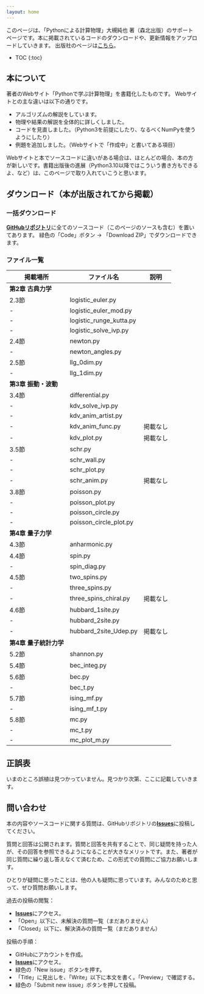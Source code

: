 ```yaml
---
layout: home
---
```


このページは、「Pythonによる計算物理」大槻純也 著（森北出版）のサポートページです。本に掲載されているコードのダウンロードや、更新情報をアップロードしていきます。
出版社のページは[こちら](https://www.morikita.co.jp/books/mid/017081)。

* TOC
{:toc}

## 本について

著者のWebサイト「Pythonで学ぶ計算物理」を書籍化したものです。
Webサイトとの主な違いは以下の通りです。

- アルゴリズムの解説をしています。
- 物理や結果の解説を全体的に詳しくしました。
- コードを見直しました。（Python3を前提にしたり、なるべくNumPyを使うようにしたり）
- 例題を追加しました。（Webサイトで「作成中」と書いてある項目）

Webサイトと本でソースコードに違いがある場合は、ほとんどの場合、本の方が新しいです。書籍出版後の進展（Python3.10以降ではこういう書き方もできるよ、など）は、このページで取り入れていこうと思います。

## ダウンロード（本が出版されてから掲載）

### 一括ダウンロード

[**GitHubリポジトリ**](https://github.com/j-otsuki/comput-phys-book)に全てのソースコード（このページのソースも含む）を置いてあります。
緑色の「Code」ボタン → 「Download ZIP」でダウンロードできます。

### ファイル一覧

| 掲載場所 | ファイル名 | 説明 |
| -----   | ---------- | --- |
| **第2章 古典力学** |
| 2.3節 | logistic_euler.py| |
| - | logistic_euler_mod.py |    |
| - | logistic_runge_kutta.py |    |
| - | logistic_solve_ivp.py |    |
| 2.4節 | newton.py |    |
| - | newton_angles.py |    |
| 2.5節 | llg_0dim.py |    |
| - | llg_1dim.py |    |
| **第3章 振動・波動** |
| 3.4節 | differential.py |    |
| - | kdv_solve_ivp.py |    |
| - | kdv_anim_artist.py |    |
| - | kdv_anim_func.py | 掲載なし |
| - | kdv_plot.py | 掲載なし |
| 3.5節 | schr.py |    |
| - | schr_wall.py |    |
| - | schr_plot.py |    |
| - | schr_anim.py | 掲載なし |
| 3.8節 | poisson.py |    |
| - | poisson_plot.py |    |
| - | poisson_circle.py |    |
| - | poisson_circle_plot.py |    |
| **第4章 量子力学** |
| 4.3節 |  anharmonic.py |    |
| 4.4節 |  spin.py |    |
| - |  spin_diag.py |    |
| 4.5節 |  two_spins.py |    |
| - |  three_spins.py |    |
| - |  three_spins_chiral.py | 掲載なし |
| 4.6節 |  hubbard_1site.py |    |
| - |  hubbard_2site.py |    |
| - |  hubbard_2site_Udep.py | 掲載なし |
| **第4章 量子統計力学** |
| 5.2節 |  shannon.py |    |
| 5.4節 |  bec_integ.py |    |
| 5.6節 |  bec.py |    |
| - |  bec_t.py |    |
| 5.7節 |  ising_mf.py |    |
| - |  ising_mf_t.py |    |
| 5.8節 |  mc.py |    |
| - |  mc_t.py |    |
| - |  mc_plot_m.py |    |

<!--
- 第2章 古典力学
    - logistic_euler.py
    - logistic_euler_mod.py
    - logistic_runge_kutta.py
    - logistic_solve_ivp.py
    - newton.py
    - newton_angles.py
    - llg_0dim.py
    - llg_1dim.py

- 第3章 振動・波動
    - differential.py
    - kdv_solve_ivp.py
    - kdv_anim_artist.py
    - kdv_anim_func.py 掲載なし
    - kdv_plot.py 掲載なし
    - schr.py
    - schr_wall.py
    - schr_plot.py
    - schr_anim.py 掲載なし
    - poisson.py
    - poisson_plot.py
    - poisson_circle.py
    - poisson_circle_plot.py 掲載なし

- 第4章　量子力学
    - anharmonic.py
    - spin.py
    - spin_diag.py
    - two_spins.py
    - three_spins.py
    - three_spins_chiral.py 掲載なし
    - hubbard_1site.py
    - hubbard_2site.py
    - hubbard_2site_Udep.py 掲載なし

- 第5章　量子統計力学
    - shannon.py
    - bec_integ.py
    - bec.py
    - bec_t.py
    - ising_mf.py
    - ising_mf_t.py
    - mc.py
    - mc_t.py
    - mc_plot_m.py
 -->

## 正誤表

いまのところ誤植は見つかっていません。見つかり次第、ここに記載していきます。

## 問い合わせ

本の内容やソースコードに関する質問は、GitHubリポジトリの[**Issues**](https://github.com/j-otsuki/comput-phys-book/issues)に投稿してください。

質問と回答は公開されます。質問と回答を共有することで、同じ疑問を持った人が、その回答を参照できるようになることが大きなメリットです。また、著者が同じ質問に繰り返し答えなくて済むため、この形式での質問にご協力お願いします。

ひとりが疑問に思ったことは、他の人も疑問に思っています。みんなのためと思って、ぜひ質問お願いします。

過去の投稿の閲覧：
- [**Issues**](https://github.com/j-otsuki/comput-phys-book/issues)にアクセス。
- 「Open」以下に、未解決の質問一覧（まだありません）
- 「Closed」以下に、解決済みの質問一覧（まだありません）

投稿の手順：
- GitHubにアカウントを作成。
- [**Issues**](https://github.com/j-otsuki/comput-phys-book/issues)にアクセス。
- 緑色の「New issue」ボタンを押す。
- 「Title」に見出しを、「Write」以下に本文を書く。「Preview」で確認する。
- 緑色の「Submit new issue」ボタンを押して投稿。
